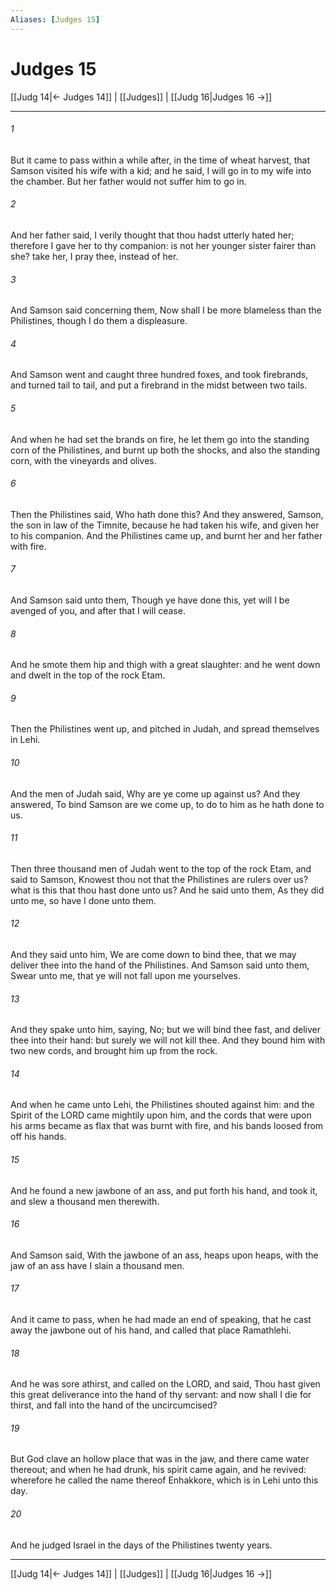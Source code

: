 ```yaml
---
Aliases: [Judges 15]
---
```

# Judges 15

[[Judg 14|← Judges 14]] | [[Judges]] | [[Judg 16|Judges 16 →]]
***



###### 1 
But it came to pass within a while after, in the time of wheat harvest, that Samson visited his wife with a kid; and he said, I will go in to my wife into the chamber. But her father would not suffer him to go in. 

###### 2 
And her father said, I verily thought that thou hadst utterly hated her; therefore I gave her to thy companion: is not her younger sister fairer than she? take her, I pray thee, instead of her. 

###### 3 
And Samson said concerning them, Now shall I be more blameless than the Philistines, though I do them a displeasure. 

###### 4 
And Samson went and caught three hundred foxes, and took firebrands, and turned tail to tail, and put a firebrand in the midst between two tails. 

###### 5 
And when he had set the brands on fire, he let them go into the standing corn of the Philistines, and burnt up both the shocks, and also the standing corn, with the vineyards and olives. 

###### 6 
Then the Philistines said, Who hath done this? And they answered, Samson, the son in law of the Timnite, because he had taken his wife, and given her to his companion. And the Philistines came up, and burnt her and her father with fire. 

###### 7 
And Samson said unto them, Though ye have done this, yet will I be avenged of you, and after that I will cease. 

###### 8 
And he smote them hip and thigh with a great slaughter: and he went down and dwelt in the top of the rock Etam. 

###### 9 
Then the Philistines went up, and pitched in Judah, and spread themselves in Lehi. 

###### 10 
And the men of Judah said, Why are ye come up against us? And they answered, To bind Samson are we come up, to do to him as he hath done to us. 

###### 11 
Then three thousand men of Judah went to the top of the rock Etam, and said to Samson, Knowest thou not that the Philistines are rulers over us? what is this that thou hast done unto us? And he said unto them, As they did unto me, so have I done unto them. 

###### 12 
And they said unto him, We are come down to bind thee, that we may deliver thee into the hand of the Philistines. And Samson said unto them, Swear unto me, that ye will not fall upon me yourselves. 

###### 13 
And they spake unto him, saying, No; but we will bind thee fast, and deliver thee into their hand: but surely we will not kill thee. And they bound him with two new cords, and brought him up from the rock. 

###### 14 
And when he came unto Lehi, the Philistines shouted against him: and the Spirit of the LORD came mightily upon him, and the cords that were upon his arms became as flax that was burnt with fire, and his bands loosed from off his hands. 

###### 15 
And he found a new jawbone of an ass, and put forth his hand, and took it, and slew a thousand men therewith. 

###### 16 
And Samson said, With the jawbone of an ass, heaps upon heaps, with the jaw of an ass have I slain a thousand men. 

###### 17 
And it came to pass, when he had made an end of speaking, that he cast away the jawbone out of his hand, and called that place Ramathlehi. 

###### 18 
And he was sore athirst, and called on the LORD, and said, Thou hast given this great deliverance into the hand of thy servant: and now shall I die for thirst, and fall into the hand of the uncircumcised? 

###### 19 
But God clave an hollow place that was in the jaw, and there came water thereout; and when he had drunk, his spirit came again, and he revived: wherefore he called the name thereof Enhakkore, which is in Lehi unto this day. 

###### 20 
And he judged Israel in the days of the Philistines twenty years.

***
[[Judg 14|← Judges 14]] | [[Judges]] | [[Judg 16|Judges 16 →]]
